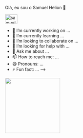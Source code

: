 Olá, eu sou o Samuel Helion 👋

<div>
<img aling="center" alt="samuel-Python "height="30" width="40" src="https://cdn.jsdelivr.net/gh/devicons/devicon/icons/python/python-original.svg" />
</div>


- 🔭 I’m currently working on ...
- 🌱 I’m currently learning ...
- 👯 I’m looking to collaborate on ...
- 🤔 I’m looking for help with ...
- 💬 Ask me about ...
- 📫 How to reach me: ...
- 😄 Pronouns: ...
- ⚡ Fun fact: ...
-->

<div>
<a href="https://github.com/seu-usuário-aqui">
<img height="180em" src= "http://github-profile-summary-cards.vercel.app/api/cards/stats?username=samuelhelion&theme=solarized_dark"/3-stats.svg)
</div>

